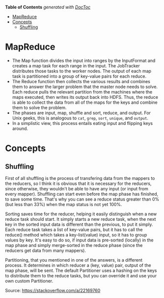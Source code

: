 <!-- START doctoc generated TOC please keep comment here to allow auto update -->
<!-- DON'T EDIT THIS SECTION, INSTEAD RE-RUN doctoc TO UPDATE -->
**Table of Contents**  *generated with [DocToc](https://github.com/thlorenz/doctoc)*

- [MapReduce](#mapreduce)
- [Concepts](#concepts)
  - [Shuffling](#shuffling)

<!-- END doctoc generated TOC please keep comment here to allow auto update -->

# MapReduce

* The Map function divides the input into ranges by the InputFormat and creates a map task for each range in the input. The JobTracker distributes those tasks to the worker nodes. The output of each map task is partitioned into a group of key-value pairs for each reduce. 
* The Reduce function then collects the various results and combines them to answer the larger problem that the master node needs to solve. Each reduce pulls the relevant partition from the machines where the maps executed, then writes its output back into HDFS. Thus, the reduce is able to collect the data from all of the maps for the keys and combine them to solve the problem.
* The phases are input, map, shuffle and sort, reduce, and output. For Unix geeks, this is analogous to `cat`, `grep`, `sort`, `unique`, and `output`.
* In a simplistic view, this process entails eating input and flipping keys around.

# Concepts

## Shuffling

First of all shuffling is the process of transfering data from the mappers to the reducers, so I think it is obvious that it is necessary for the reducers, since otherwise, they wouldn't be able to have any input (or input from every mapper). Shuffling can start even before the map phase has finished, to save some time. That's why you can see a reduce status greater than 0% (but less than 33%) when the map status is not yet 100%.

Sorting saves time for the reducer, helping it easily distinguish when a new reduce task should start. It simply starts a new reduce task, when the next key in the sorted input data is different than the previous, to put it simply. Each reduce task takes a list of key-value pairs, but it has to call the reduce() method which takes a key-list(value) input, so it has to group values by key. It's easy to do so, if input data is pre-sorted (locally) in the map phase and simply merge-sorted in the reduce phase (since the reducers get data from many mappers).

Partitioning, that you mentioned in one of the answers, is a different process. It determines in which reducer a (key, value) pair, output of the map phase, will be sent. The default Partitioner uses a hashing on the keys to distribute them to the reduce tasks, but you can override it and use your own custom Partitioner.

Source: https://stackoverflow.com/a/22169760
